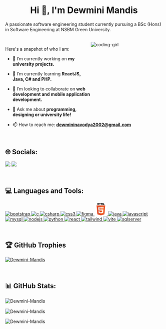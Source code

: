 <h1 align="center">Hi 👋, I'm Dewmini Mandis</h1>

A passionate software engineering student currently pursuing a BSc (Hons) in Software Engineering at NSBM Green University.

<br>
<img src="https://github.com/user-attachments/assets/9d5201d5-8f16-489d-ba9f-145e2d968541" alt="coding-girl" width="230" height="230" align="right"/>

Here's a snapshot of who I am:
- 🔭 I’m currently working on **my university projects.**

- 🌱 I’m currently learning **ReactJS, Java, C# and PHP.**

- 👯 I’m looking to collaborate on **web development and mobile application development.**

- 💬 Ask me about **programming, designing or university life!**

- 📫 How to reach me: **dewmininavodya2002@gmail.com**

<br>
<h2 align="left">🌐 Socials:</h2>
<p align="left">
<a href="https://www.linkedin.com/in/dewmini-mandis-96986129b/"><img src="https://img.shields.io/badge/-linkedin-0077B5?style=flat&logo=Linkedin&logoColor=white"/></a>
<a href="https://www.facebook.com/profile.php?id=100094158080819&mibextid=ZbWKw"><img src="https://img.shields.io/badge/-facebook-1877F2?style=flat&logo=Linkedin&logoColor=white"/></a>
</p>


<br>
<h2 align="left">💻 Languages and Tools:</h2> 
<p align="left"> <a href="https://getbootstrap.com" target="_blank" rel="noreferrer"> <img src="https://github.com/Scar1109/skill-icons/blob/main/icons/Bootstrap.svg" alt="bootstrap" width="40" height="40"/> </a> <a href="https://www.cprogramming.com/" target="_blank" rel="noreferrer"> <img src="https://github.com/Scar1109/skill-icons/blob/main/icons/C.svg" alt="c" width="40" height="40"/> </a> <a href="https://www.w3schools.com/cs/" target="_blank" rel="noreferrer"> <img src="https://github.com/Scar1109/skill-icons/blob/main/icons/CS.svg" alt="csharp" width="40" height="40"/> </a> <a href="https://www.w3schools.com/css/" target="_blank" rel="noreferrer"> <img src="https://github.com/Scar1109/skill-icons/blob/main/icons/CSS.svg" alt="css3" width="40" height="40"/> </a> <a href="https://www.figma.com/" target="_blank" rel="noreferrer"> <img src="https://github.com/Scar1109/skill-icons/blob/main/icons/Figma-Light.svg" alt="figma" width="40" height="40"/> </a> <a href="https://www.w3.org/html/" target="_blank" rel="noreferrer"> <img src="https://raw.githubusercontent.com/devicons/devicon/master/icons/html5/html5-original-wordmark.svg" alt="html5" width="40" height="40"/> </a> <a href="https://www.java.com" target="_blank" rel="noreferrer"> <img src="https://github.com/Scar1109/skill-icons/blob/main/icons/Java-Light.svg" alt="java" width="40" height="40"/> </a> <a href="https://developer.mozilla.org/en-US/docs/Web/JavaScript" target="_blank" rel="noreferrer"> <img src="https://github.com/Scar1109/skill-icons/blob/main/icons/JavaScript.svg" alt="javascript" width="40" height="40"/> </a> <a href="https://www.mysql.com/" target="_blank" rel="noreferrer"> <img src="https://github.com/Scar1109/skill-icons/blob/main/icons/MySQL-Light.svg" alt="mysql" width="40" height="40"/> </a> <a href="https://nodejs.org" target="_blank" rel="noreferrer"> <img src="https://github.com/Scar1109/skill-icons/blob/main/icons/NodeJS-Light.svg" alt="nodejs" width="40" height="40"/> </a> <a href="https://www.python.org" target="_blank" rel="noreferrer"> <img src="https://github.com/Scar1109/skill-icons/blob/main/icons/Python-Light.svg" alt="python" width="40" height="40"/> </a> <a href="https://reactjs.org/" target="_blank" rel="noreferrer"> <img src="https://github.com/Scar1109/skill-icons/blob/main/icons/React-Light.svg" alt="react" width="40" height="40"/> </a> <a href="https://tailwindcss.com/" target="_blank" rel="noreferrer"> <img src="https://github.com/Scar1109/skill-icons/blob/main/icons/TailwindCSS-Light.svg" alt="tailwind" width="40" height="40"/> </a> <a href="https://vite.com/" target="_blank" rel="noreferrer"> <img src="https://github.com/Scar1109/skill-icons/blob/main/icons/Vite-Light.svg" alt="vite" width="40" height="40"/> </a> <a href="https://www.microsoft.com/en-us/sql-server" target="_blank" rel="noreferrer"> <img src="https://www.svgrepo.com/show/303229/microsoft-sql-server-logo.svg" alt="sqlserver" width="40" height="40"/> </a> </p>

<br>
<h2 align="left">🏆 GitHub Trophies</h2>
<p align="left"> <a href="https://github.com/ryo-ma/github-profile-trophy"><img src="https://github-profile-trophy.vercel.app/?username=Dewmini-Mandis&theme=juicyfresh&no-bg=true" alt="Dewmini-Mandis" /></a> </p>

<br>
<h2 align="left">📊 GitHub Stats:</h2>

<p><img align="center" src="https://github-readme-stats.vercel.app/api?username=Dewmini-Mandis&show_icons=true&locale=en&layout=compact&theme=chartreuse-dark" alt="Dewmini-Mandis" /></p>

<p><img align="center" src="https://github-readme-streak-stats.herokuapp.com/?user=Dewmini-Mandis&show_icons=true&locale=en&layout=compact&theme=chartreuse-dark" alt="Dewmini-Mandis" /></p>

<p><img align="center" src="https://github-readme-stats.vercel.app/api/top-langs?username=Dewmini-Mandis&show_icons=true&locale=en&layout=compact&theme=chartreuse-dark" alt="Dewmini-Mandis" /></p>

